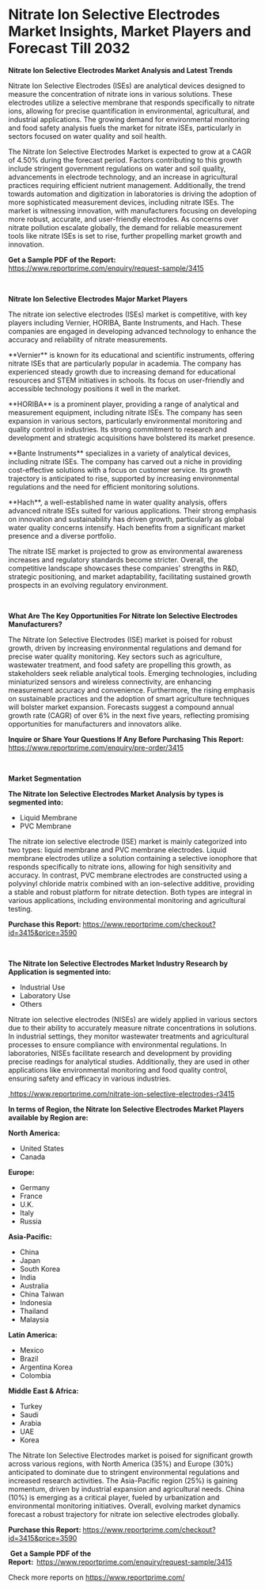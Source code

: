 <p><h1>Nitrate Ion Selective Electrodes Market Insights, Market Players and Forecast Till 2032</h1></p><p><strong>Nitrate Ion Selective Electrodes Market Analysis and Latest Trends</strong></p>
<p><p>Nitrate Ion Selective Electrodes (ISEs) are analytical devices designed to measure the concentration of nitrate ions in various solutions. These electrodes utilize a selective membrane that responds specifically to nitrate ions, allowing for precise quantification in environmental, agricultural, and industrial applications. The growing demand for environmental monitoring and food safety analysis fuels the market for nitrate ISEs, particularly in sectors focused on water quality and soil health.</p><p>The Nitrate Ion Selective Electrodes Market is expected to grow at a CAGR of 4.50% during the forecast period. Factors contributing to this growth include stringent government regulations on water and soil quality, advancements in electrode technology, and an increase in agricultural practices requiring efficient nutrient management. Additionally, the trend towards automation and digitization in laboratories is driving the adoption of more sophisticated measurement devices, including nitrate ISEs. The market is witnessing innovation, with manufacturers focusing on developing more robust, accurate, and user-friendly electrodes. As concerns over nitrate pollution escalate globally, the demand for reliable measurement tools like nitrate ISEs is set to rise, further propelling market growth and innovation.</p></p>
<p><strong>Get a Sample PDF of the Report:&nbsp;</strong> <a href="https://www.reportprime.com/enquiry/request-sample/3415?utm_campaign=3033&utm_medium=2&utm_source=Github&utm_content=ia&utm_term=18032025&utm_id=nitrate-ion-selective-electrodes">https://www.reportprime.com/enquiry/request-sample/3415</a></p>
<p>&nbsp;</p>
<p><strong>Nitrate Ion Selective Electrodes Major Market Players</strong></p>
<p><p>The nitrate ion selective electrodes (ISEs) market is competitive, with key players including Vernier, HORIBA, Bante Instruments, and Hach. These companies are engaged in developing advanced technology to enhance the accuracy and reliability of nitrate measurements.</p><p>**Vernier** is known for its educational and scientific instruments, offering nitrate ISEs that are particularly popular in academia. The company has experienced steady growth due to increasing demand for educational resources and STEM initiatives in schools. Its focus on user-friendly and accessible technology positions it well in the market.</p><p>**HORIBA** is a prominent player, providing a range of analytical and measurement equipment, including nitrate ISEs. The company has seen expansion in various sectors, particularly environmental monitoring and quality control in industries. Its strong commitment to research and development and strategic acquisitions have bolstered its market presence.</p><p>**Bante Instruments** specializes in a variety of analytical devices, including nitrate ISEs. The company has carved out a niche in providing cost-effective solutions with a focus on customer service. Its growth trajectory is anticipated to rise, supported by increasing environmental regulations and the need for efficient monitoring solutions.</p><p>**Hach**, a well-established name in water quality analysis, offers advanced nitrate ISEs suited for various applications. Their strong emphasis on innovation and sustainability has driven growth, particularly as global water quality concerns intensify. Hach benefits from a significant market presence and a diverse portfolio.</p><p>The nitrate ISE market is projected to grow as environmental awareness increases and regulatory standards become stricter. Overall, the competitive landscape showcases these companies' strengths in R&D, strategic positioning, and market adaptability, facilitating sustained growth prospects in an evolving regulatory environment.</p></p>
<p>&nbsp;</p>
<p><strong>What Are The Key Opportunities For Nitrate Ion Selective Electrodes Manufacturers?</strong></p>
<p><p>The Nitrate Ion Selective Electrodes (ISE) market is poised for robust growth, driven by increasing environmental regulations and demand for precise water quality monitoring. Key sectors such as agriculture, wastewater treatment, and food safety are propelling this growth, as stakeholders seek reliable analytical tools. Emerging technologies, including miniaturized sensors and wireless connectivity, are enhancing measurement accuracy and convenience. Furthermore, the rising emphasis on sustainable practices and the adoption of smart agriculture techniques will bolster market expansion. Forecasts suggest a compound annual growth rate (CAGR) of over 6% in the next five years, reflecting promising opportunities for manufacturers and innovators alike.</p></p>
<p><strong>Inquire or Share Your Questions If Any Before Purchasing This Report:</strong> <a href="https://www.reportprime.com/enquiry/pre-order/3415?utm_campaign=3033&utm_medium=2&utm_source=Github&utm_content=ia&utm_term=18032025&utm_id=nitrate-ion-selective-electrodes">https://www.reportprime.com/enquiry/pre-order/3415</a></p>
<p>&nbsp;</p>
<p><strong>Market Segmentation</strong></p>
<p><strong>The Nitrate Ion Selective Electrodes Market Analysis by types is segmented into:</strong></p>
<p><ul><li>Liquid Membrane</li><li>PVC Membrane</li></ul></p>
<p><p>The nitrate ion selective electrode (ISE) market is mainly categorized into two types: liquid membrane and PVC membrane electrodes. Liquid membrane electrodes utilize a solution containing a selective ionophore that responds specifically to nitrate ions, allowing for high sensitivity and accuracy. In contrast, PVC membrane electrodes are constructed using a polyvinyl chloride matrix combined with an ion-selective additive, providing a stable and robust platform for nitrate detection. Both types are integral in various applications, including environmental monitoring and agricultural testing.</p></p>
<p><strong>Purchase this Report:&nbsp;</strong><a href="https://www.reportprime.com/checkout?id=3415&price=3590&utm_campaign=3033&utm_medium=2&utm_source=Github&utm_content=ia&utm_term=18032025&utm_id=nitrate-ion-selective-electrodes">https://www.reportprime.com/checkout?id=3415&price=3590</a></p>
<p>&nbsp;</p>
<p><strong>The Nitrate Ion Selective Electrodes Market Industry Research by Application is segmented into:</strong></p>
<p><ul><li>Industrial Use</li><li>Laboratory Use</li><li>Others</li></ul></p>
<p><p>Nitrate ion selective electrodes (NISEs) are widely applied in various sectors due to their ability to accurately measure nitrate concentrations in solutions. In industrial settings, they monitor wastewater treatments and agricultural processes to ensure compliance with environmental regulations. In laboratories, NISEs facilitate research and development by providing precise readings for analytical studies. Additionally, they are used in other applications like environmental monitoring and food quality control, ensuring safety and efficacy in various industries.</p></p>
<p><a href="https://www.reportprime.com/nitrate-ion-selective-electrodes-r3415?utm_campaign=3033&utm_medium=2&utm_source=Github&utm_content=ia&utm_term=18032025&utm_id=nitrate-ion-selective-electrodes">&nbsp;https://www.reportprime.com/nitrate-ion-selective-electrodes-r3415</a></p>
<p><strong>In terms of Region, the Nitrate Ion Selective Electrodes Market Players available by Region are:</strong></p>
<p>
    <p> <strong> North America: </strong>
        <ul>
            <li>United States</li>
            <li>Canada</li>
        </ul>
        </p> 
    <p> <strong> Europe: </strong>
        <ul>
            <li>Germany</li>
            <li>France</li>
            <li>U.K.</li>
            <li>Italy</li>
            <li>Russia</li>
        </ul>
        </p> 
    <p> <strong> Asia-Pacific: </strong>
        <ul>
            <li>China</li>
            <li>Japan</li>
            <li>South Korea</li>
            <li>India</li>
            <li>Australia</li>
            <li>China Taiwan</li>
            <li>Indonesia</li>
            <li>Thailand</li>
            <li>Malaysia</li>
        </ul>
        </p> 
    <p> <strong> Latin America: </strong>
        <ul>
            <li>Mexico</li>
            <li>Brazil</li>
            <li>Argentina Korea</li>
            <li>Colombia</li>
        </ul>
        </p> 
    <p> <strong> Middle East & Africa: </strong>
        <ul>
            <li>Turkey</li>
            <li>Saudi</li>
            <li>Arabia</li>
            <li>UAE</li>
            <li>Korea</li>
        </ul>
    </p>
    </p>
<p><p>The Nitrate Ion Selective Electrodes market is poised for significant growth across various regions, with North America (35%) and Europe (30%) anticipated to dominate due to stringent environmental regulations and increased research activities. The Asia-Pacific region (25%) is gaining momentum, driven by industrial expansion and agricultural needs. China (10%) is emerging as a critical player, fueled by urbanization and environmental monitoring initiatives. Overall, evolving market dynamics forecast a robust trajectory for nitrate ion selective electrodes globally.</p></p>
<p><strong>Purchase this Report: </strong><a href="https://www.reportprime.com/checkout?id=3415&price=3590&utm_campaign=3033&utm_medium=2&utm_source=Github&utm_content=ia&utm_term=18032025&utm_id=nitrate-ion-selective-electrodes">https://www.reportprime.com/checkout?id=3415&price=3590</a></p>
<p>&nbsp;<strong>Get a Sample PDF of the Report:&nbsp;&nbsp;</strong><a href="https://www.reportprime.com/enquiry/request-sample/3415?utm_campaign=3033&utm_medium=2&utm_source=Github&utm_content=ia&utm_term=18032025&utm_id=nitrate-ion-selective-electrodes">https://www.reportprime.com/enquiry/request-sample/3415</a></p>
<p><strong></strong></p>
<p>Check more reports on <a href="https://www.reportprime.com/?utm_campaign=3033&utm_medium=2&utm_source=Github&utm_content=ia&utm_term=18032025&utm_id=nitrate-ion-selective-electrodes">https://www.reportprime.com/</a></p>
